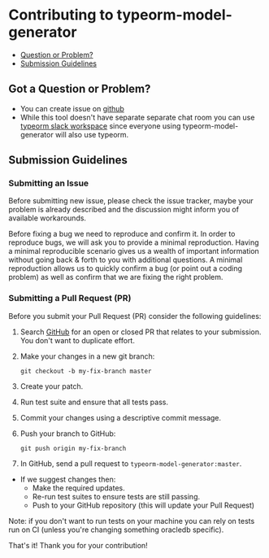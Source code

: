 # Contributing to typeorm-model-generator


 - [Question or Problem?](#question)
 - [Submission Guidelines](#submit)



## <a name="question"></a> Got a Question or Problem?
* You can create issue on [github](https://github.com/Kononnable/typeorm-model-generator/issues)
* While this tool doesn't have separate separate chat room you can use [typeorm slack workspace](https://join.slack.com/t/typeorm/shared_invite/enQtNDQ1MzA3MDA5MTExLTFiNDEyOGUxZGQyYWIwOTA0NDQxODdkOGQ0OTUxNzFjYjUwY2E0ZmFlODc5OTYyYzAzNGM3MGZjYzhjYTBiZTY) since everyone using typeorm-model-generator will also use typeorm.



## <a name="submit"></a> Submission Guidelines

### <a name="submit-issue"></a> Submitting an Issue

Before submitting new issue, please check the issue tracker, maybe your problem is already described and the discussion might inform you of available workarounds.

Before fixing a bug we need to reproduce and confirm it. In order to reproduce bugs, we will ask you to provide a minimal reproduction. Having a minimal reproducible scenario gives us a wealth of important information without going back & forth to you with additional questions. A minimal reproduction allows us to quickly confirm a bug (or point out a coding problem) as well as confirm that we are fixing the right problem.

### <a name="submit-pr"></a> Submitting a Pull Request (PR)
Before you submit your Pull Request (PR) consider the following guidelines:

1. Search [GitHub](https://github.com/Kononnable/typeorm-model-generator/pulls) for an open or closed PR that relates to your submission. You don't want to duplicate effort.
1. Make your changes in a new git branch:

     ```shell
     git checkout -b my-fix-branch master
     ```

1. Create your patch.
1. Run test suite and ensure that all tests pass.
1. Commit your changes using a descriptive commit message.

1. Push your branch to GitHub:

    ```shell
    git push origin my-fix-branch
    ```

1. In GitHub, send a pull request to `typeorm-model-generator:master`.
* If we suggest changes then:
  * Make the required updates.
  * Re-run test suites to ensure tests are still passing.
  * Push to your GitHub repository (this will update your Pull Request)

Note: if you don't want to run tests on your machine you can rely on tests run on CI (unless you're changing something oracledb specific).

That's it! Thank you for your contribution!
